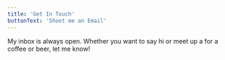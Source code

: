 ```yaml
---
title: 'Get In Touch'
buttonText: 'Shoot me an Email'
---
```


My inbox is always open. Whether you want to say hi or meet up a for a coffee or beer, let me know!
